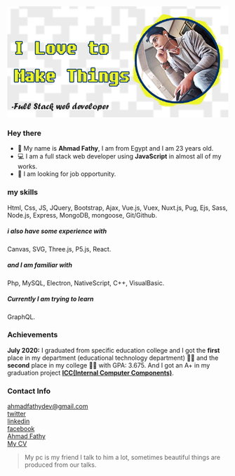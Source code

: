 ![](images/ahmad-fathy.png)
### Hey there
 * 👨 My name is __Ahmad Fathy__, I am from Egypt and I am 23 years old.
 * 💻 I am a full stack web developer using __JavaScript__ in almost all of my works.
 * 🔎 I am looking for job opportunity.

### my skills
Html, Css, JS, JQuery, Bootstrap, Ajax, Vue.js, Vuex, Nuxt.js, Pug, Ejs, Sass, Node.js, Express, MongoDB, mongoose, Git/Github.
##### i also have some experience with
Canvas, SVG, Three.js, P5.js, React.
##### and I am familiar with
Php, MySQL, Electron, NativeScript, C++, VisualBasic.
##### Currently I am trying to learn
GraphQL.

### Achievements
__July 2020:__ I graduated from specific education college and I got the __first__ place in my department (educational technology department) 🎉🎉 and the __second__ place in my college 🎉🎉 with GPA: 3.675. And I got an A+ in my graduation project __[ICC(Internal Computer Components)](https://ahmadfathy97.github.io/icc 'ICC')__.

### Contact Info
ahmadfathydev@gmail.com\
[twitter](https://twitter.com/ahmad_fathy97)\
[linkedin](https://www.linkedin.com/in/ahmadfathy97/)\
[facebook](https://www.facebook.com/AhmadFathy97/)\
[Ahmad Fathy](https://ahmadfathy.netlify.app/)\
[My CV](https://ahmadfathy.netlify.app/cv/AHMAD%20FATHY%20CV.pdf)



> My pc is my friend I talk to him a lot, sometimes beautiful things are produced from our talks.
